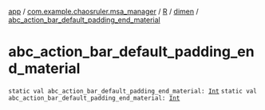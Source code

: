[app](../../../index.md) / [com.example.chaosruler.msa_manager](../../index.md) / [R](../index.md) / [dimen](index.md) / [abc_action_bar_default_padding_end_material](.)

# abc_action_bar_default_padding_end_material

`static val abc_action_bar_default_padding_end_material: `[`Int`](https://kotlinlang.org/api/latest/jvm/stdlib/kotlin/-int/index.html)
`static val abc_action_bar_default_padding_end_material: `[`Int`](https://kotlinlang.org/api/latest/jvm/stdlib/kotlin/-int/index.html)